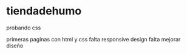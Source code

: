# tiendadehumo
probando css

primeras paginas con html y css
falta responsive design
falta mejorar diseño

